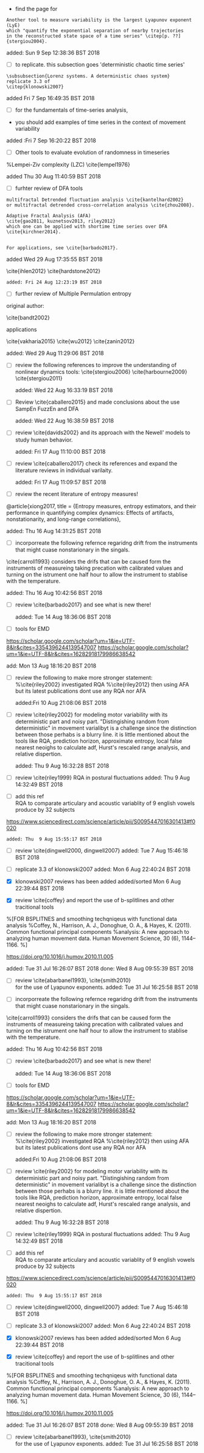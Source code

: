 
* find the page for

```
Another tool to measure variability is the largest Lyapunov exponent (LyE) 
which "quantify the exponential separation of nearby trajectories
in the reconstructed state space of a time series" \citep[p. ??]{stergiou2004}.
```

added: Sun  9 Sep 12:38:36 BST 2018





* [ ] to replicate. this subsection goes 'deterministic chaotic time series'

```
\subsubsection{Lorenz systems. A deterministic chaos system}
replicate 3.3 of 
\citep{klonowski2007}
```

added Fri  7 Sep 16:49:35 BST 2018



* [ ] for the fundamentals of time-series analysis,

* you should add examples of time series in the context of movement 
variability

added :Fri  7 Sep 16:20:22 BST 2018



* [ ] Other tools to evaluate evolution of randomness in timeseries 


%Lempei-Ziv complexity (LZC) \cite{lempel1976}


added Thu 30 Aug 11:40:59 BST 2018



* [ ] furhter review of DFA tools


```
multifractal Detrended fluctuation analysis \cite{kantelhard2002}
or multifractal detrended cross-correlation analysis \cite{zhou2008}.

Adaptive Fractal Analysis (AFA)
\cite{gao2011, kuznetsov2013, riley2012}
which one can be applied with shortime time series over DFA \cite{kirchner2014}. 


For applications, see \cite{barbado2017}.
```

added Wed 29 Aug 17:35:55 BST 2018



\cite{ihlen2012}
\cite{hardstone2012}

	added: Fri 24 Aug 12:23:19 BST 2018



* [ ] further review of Multiple Permulation entropy

original author:

\cite{bandt2002}

applications

\cite{vakharia2015}
\cite{wu2012}
\cite{zanin2012}



added: Wed 29 Aug 11:29:06 BST 2018


* [ ] review the following references
	to improve the understanding of nonlinear dynamics tools:
\cite{stergiou2006}
\cite{harbourne2009}
\cite{stergiou2011}

	added: Wed 22 Aug 16:33:19 BST 2018


* [ ] Review \cite{caballero2015}
	and made conclusions about the use SampEn FuzzEn and DFA
	

	added: Wed 22 Aug 16:38:59 BST 2018


* [ ] review \cite{davids2002}
	and its approach with the Newell' models 
	to study human behavior.

	added: Fri 17 Aug 11:10:00 BST 2018


* [ ] review \cite{caballero2017}
	check its references 
	and expand the literature reviews 
	in individual varilaity.
	
	added: Fri 17 Aug 11:09:57 BST 2018
 

* [ ] review the recent literature of entropy measures!

@article{xiong2017,
	 title = {Entropy measures, entropy estimators, and their performance in quantifying complex dynamics: Effects of artifacts, nonstationarity, and long-range correlations},
		

added: Thu 16 Aug 14:31:25 BST 2018


* [ ] incorporreate the following refernce regaridng drift from the instruments
that might cuase nonstarionary in the singals.


\cite{carroll1993} considers the drifs that can be caused form the instruments of measureing
taking precation with calibrated values and 
turning on the istrument one half hour to allow the instrument
to stablise with the temperature.

added: Thu 16 Aug 10:42:56 BST 2018




* [ ] review \cite{barbado2017} and see what is new there!
	
	added: Tue 14 Aug 18:36:06 BST 2018

* [ ] tools for EMD

https://scholar.google.com/scholar?um=1&ie=UTF-8&lr&cites=3354396244139547007
https://scholar.google.com/scholar?um=1&ie=UTF-8&lr&cites=16282918179986638542


add: Mon 13 Aug 18:16:20 BST 2018




* [ ] review the following to make more stronger statement:
%\cite{riley2002} investigated RQA
%\cite{riley2012} then using AFA but its latest publications dont use any RQA nor AFA 

	added:Fri 10 Aug 21:08:06 BST 2018


* [ ] review \cite{riley2002}
	for modeling motor variability
	with its deterministic part and noisy part.
	"Distingishing random from deterministic" in
	movement varialibyt is a challenge since 
	the distinction between those perhabs is a blurry line.
	it is little mentioned about the tools like 
	RQA, prediction horizon, approximate entropy,
	local false nearest neoighs to calculate adf,
	Hurst's rescaled range analysis, and
	relative dispertion.

	added: Thu  9 Aug 16:32:28 BST 2018



* [ ] review \cite{riley1999}
	RQA in postural fluctuations
	added: Thu  9 Aug 14:32:49 BST 2018


* [ ] add this ref	
	RQA to comparate 
	articulary and acoustic variablity of 
	9 english vowels produce by 32 subjects
	
https://www.sciencedirect.com/science/article/pii/S0095447016301413#f0020

	added: Thu  9 Aug 15:55:17 BST 2018


* [ ] review \cite{dingwell2000, dingwell2007}
	added: Tue  7 Aug 15:46:18 BST 2018


* [ ] replicate 3.3 of klonowski2007 
	added: Mon  6 Aug 22:40:24 BST 2018


* [x] klonowski2007 reviews has been added
	added/sorted Mon  6 Aug 22:39:44 BST 2018


* [x] review \cite{coffey} and report the use of b-splitlines and other tracitional tools

%[FOR BSPLITNES and smoothing techqniqeus with functional data analysis
%Coffey, N., Harrison, A. J., Donoghue, O. A., & Hayes, K. (2011). Common functional principal components
%analysis: A new approach to analyzing human movement data. Human Movement Science, 30 (6), 1144–1166.
%]

https://doi.org/10.1016/j.humov.2010.11.005

added: Tue 31 Jul 16:26:07 BST 2018
done: Wed  8 Aug 09:55:39 BST 2018

* [ ] review \cite{abarbanel1993}, \cite{smith2010}  
	for the use of Lyapunov exponents.
added: Tue 31 Jul 16:25:58 BST 2018



* [ ] incorporreate the following refernce regaridng drift from the instruments
that might cuase nonstarionary in the singals.


\cite{carroll1993} considers the drifs that can be caused form the instruments of measureing
taking precation with calibrated values and 
turning on the istrument one half hour to allow the instrument
to stablise with the temperature.

added: Thu 16 Aug 10:42:56 BST 2018




* [ ] review \cite{barbado2017} and see what is new there!
	
	added: Tue 14 Aug 18:36:06 BST 2018

* [ ] tools for EMD

https://scholar.google.com/scholar?um=1&ie=UTF-8&lr&cites=3354396244139547007
https://scholar.google.com/scholar?um=1&ie=UTF-8&lr&cites=16282918179986638542


add: Mon 13 Aug 18:16:20 BST 2018




* [ ] review the following to make more stronger statement:
%\cite{riley2002} investigated RQA
%\cite{riley2012} then using AFA but its latest publications dont use any RQA nor AFA 

	added:Fri 10 Aug 21:08:06 BST 2018


* [ ] review \cite{riley2002}
	for modeling motor variability
	with its deterministic part and noisy part.
	"Distingishing random from deterministic" in
	movement varialibyt is a challenge since 
	the distinction between those perhabs is a blurry line.
	it is little mentioned about the tools like 
	RQA, prediction horizon, approximate entropy,
	local false nearest neoighs to calculate adf,
	Hurst's rescaled range analysis, and
	relative dispertion.

	added: Thu  9 Aug 16:32:28 BST 2018



* [ ] review \cite{riley1999}
	RQA in postural fluctuations
	added: Thu  9 Aug 14:32:49 BST 2018


* [ ] add this ref	
	RQA to comparate 
	articulary and acoustic variablity of 
	9 english vowels produce by 32 subjects
	
https://www.sciencedirect.com/science/article/pii/S0095447016301413#f0020

	added: Thu  9 Aug 15:55:17 BST 2018


* [ ] review \cite{dingwell2000, dingwell2007}
	added: Tue  7 Aug 15:46:18 BST 2018


* [ ] replicate 3.3 of klonowski2007 
	added: Mon  6 Aug 22:40:24 BST 2018


* [x] klonowski2007 reviews has been added
	added/sorted Mon  6 Aug 22:39:44 BST 2018


* [x] review \cite{coffey} and report the use of b-splitlines and other tracitional tools

%[FOR BSPLITNES and smoothing techqniqeus with functional data analysis
%Coffey, N., Harrison, A. J., Donoghue, O. A., & Hayes, K. (2011). Common functional principal components
%analysis: A new approach to analyzing human movement data. Human Movement Science, 30 (6), 1144–1166.
%]

https://doi.org/10.1016/j.humov.2010.11.005

added: Tue 31 Jul 16:26:07 BST 2018
done: Wed  8 Aug 09:55:39 BST 2018

* [ ] review \cite{abarbanel1993}, \cite{smith2010}  
	for the use of Lyapunov exponents.
added: Tue 31 Jul 16:25:58 BST 2018
